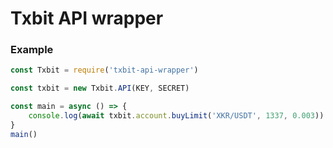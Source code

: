 # Txbit API wrapper

### Example
```js
const Txbit = require('txbit-api-wrapper')

const txbit = new Txbit.API(KEY, SECRET)

const main = async () => {
    console.log(await txbit.account.buyLimit('XKR/USDT', 1337, 0.003))
}
main()
```